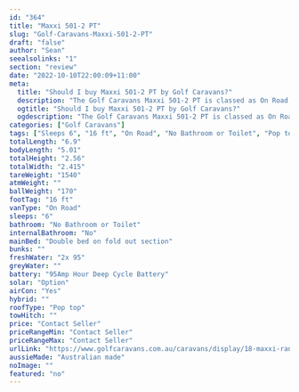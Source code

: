 ```yaml
---
id: "364"
title: "Maxxi 501-2 PT"
slug: "Golf-Caravans-Maxxi-501-2-PT"
draft: "false"
author: "Sean"
seealsolinks: "1"
section: "review"
date: "2022-10-10T22:00:09+11:00"
meta:
  title: "Should I buy Maxxi 501-2 PT by Golf Caravans?"
  description: "The Golf Caravans Maxxi 501-2 PT is classed as On Road, and sleeps 6 people. It is Australian made and comes in at 16 ft. It generally has No Bathroom or Toilet."
  ogtitle: "Should I buy Maxxi 501-2 PT by Golf Caravans?"
  ogdescription: "The Golf Caravans Maxxi 501-2 PT is classed as On Road, and sleeps 6 people. It is Australian made and comes in at 16 ft. It generally has No Bathroom or Toilet."
categories: ["Golf Caravans"]
tags: ["Sleeps 6", "16 ft", "On Road", "No Bathroom or Toilet", "Pop top", "Price Unknown"]
totalLength: "6.9"
bodyLength: "5.01"
totalHeight: "2.56"
totalWidth: "2.415"
tareWeight: "1540"
atmWeight: ""
ballWeight: "170"
footTag: "16 ft"
vanType: "On Road"
sleeps: "6"
bathroom: "No Bathroom or Toilet"
internalBathroom: "No"
mainBed: "Double bed on fold out section"
bunks: ""
freshWater: "2x 95"
greyWater: ""
battery: "95Amp Hour Deep Cycle Battery"
solar: "Option"
airCon: "Yes"
hybrid: ""
roofType: "Pop top"
towHitch: ""
price: "Contact Seller"
priceRangeMin: "Contact Seller"
priceRangeMax: "Contact Seller"
urlLink: "https://www.golfcaravans.com.au/caravans/display/18-maxxi-range-/"
aussieMade: "Australian made"
noImage: ""
featured: "no"
---
```

